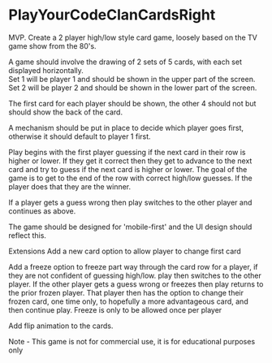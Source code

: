 # PlayYourCodeClanCardsRight
MVP.
Create a 2 player high/low style card game,  loosely based on the TV game show from the 80's.

A game should involve the drawing of 2 sets of 5 cards,   with each set displayed horizontally.   
Set 1 will be player 1 and should be shown in the upper part of the screen.
Set 2 will be player 2 and should be shown in the lower part of the screen.

The first card for each player should be shown,   the other 4 should not but should show the back of the card.

A mechanism should be put in place to decide which player goes first,  otherwise it should default to player 1 first.

Play begins with the first player guessing if the next card in their row is higher or lower.  If they get it correct then they
get to advance to the next card and try to guess if the next card is higher or lower.  The goal of the game is to get to the end of the row with correct high/low guesses.   If the player does that they are the winner.

If a player gets a guess wrong then play switches to the other player and continues as above.

The game should be designed for 'mobile-first' and the UI design should reflect this.

Extensions
Add a new card option to allow player to change first card

Add a freeze option to freeze part way through the card row for a player,  if they are not confident of guessing high/low.  play then switches to the other player.  If the other player gets a guess wrong or freezes then play returns to the prior frozen player.   That player then has the option to change their frozen card, one time only, to hopefully a more advantageous card,  and then continue play.   Freeze is only to be allowed once per player

Add flip animation to the cards.


Note -  This game is not for commercial use,  it is for educational purposes only
